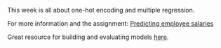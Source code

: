 This week is all about one-hot encoding and multiple regression.

For more information and the assignment: [Predicting employee salaries](https://www.github.com/Umuzi-org/salary/blob/master/assignment3.md)

Great resource for building and evaluating models [here](https://www.ritchieng.com/machine-learning-evaluate-linear-regression-model/).
